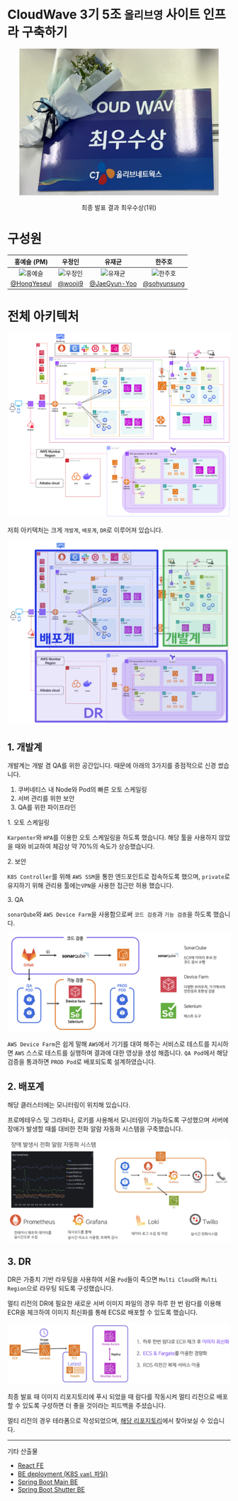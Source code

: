 # CloudWave 3기 5조 `올리브영` 사이트 인프라 구축하기

<p align="center">
  <img src="../imgs/reward.jpeg" width="450px" alt="최종발표 최우수상(1위)">
</p>
<p align="center">
  최종 발표 결과 최우수상(1위)
</p>

# 구성원

<div align="center">

|  홍예슬 (PM)  |  우정인  |  유재균  |  한주호  |
| :-----: | :-----: |  :-----: |  :-----: | 
| <img src="https://avatars.githubusercontent.com/u/50395809?v=4" width=150px alt="홍예슬"> | <img src="https://avatars.githubusercontent.com/u/65027862?v=4" width=150px alt="우정인"> | <img src="https://avatars.githubusercontent.com/u/148213388?v=4" width=150px alt="유재균"> | <img src="https://avatars.githubusercontent.com/u/96062179?v=4" width=150px alt="한주호"> |
|[@HongYeseul](https://github.com/HongYeseul)| [@wooji9](https://github.com/wooji9)| [@JaeGyun-Yoo](https://github.com/JaeGyun-Yoo) | [@sohyunsung](https://github.com/sohyunsung) |

</div>

# 전체 아키텍처

![전체 아키텍처](../imgs/전체_아키텍처.png)

저희 아키텍처는 크게 `개발계`, `배포계`, `DR`로 이루어져 있습니다.

![아키텍처 단순화](../imgs/아키텍처_단순화.png)



## 1. 개발계

개발계는 개발 겸 QA를 위한 공간입니다. 때문에 아래의 3가지를 중점적으로 신경 썼습니다.

1. 쿠버네티스 내 Node와 Pod의 빠른 오토 스케일링
2. 서버 관리를 위한 보안
3. QA를 위한 파이프라인

</p>
1. 오토 스케일링

`Karpenter`와 `HPA`를 이용한 오토 스케일링을 하도록 했습니다. 해당 툴을 사용하지 않았을 때와 비교하여 체감상 약 70%의 속도가 상승했습니다.

</p>
2. 보안 

`K8S Controller`를 위해 `AWS SSM`을 통한 엔드포인트로 접속하도록 했으며, `private`로 유지하기 위해 관리용 툴에는`VPN`을 사용한 접근만 허용 했습니다.

</p>
3. QA

`sonarQube`와 `AWS Device Farm`을 사용함으로써 `코드 검증`과 `기능 검증`을 하도록 했습니다.

![QA](../imgs/QA.png)

`AWS Device Farm`은 쉽게 말해 `AWS`에서 기기를 대여 해주는 서비스로 테스트를 지시하면 `AWS` 스스로 테스트를 실행하며 결과에 대한 영상을 생성 해줍니다. `QA Pod`에서 해당 검증을 통과하면 `PROD Pod`로 배포되도록 설계하였습니다.



## 2. 배포계

해당 클러스터에는 모니터링이 위치해 있습니다.

프로메테우스 및 그라파나, 로키를 사용해서 모니터링이 가능하도록 구성했으며 서버에 장애가 발생할 때를 대비한 전화 알람 자동화 시스템을 구축했습니다.

</p>

![모니터링](../imgs/모니터링.png)



## 3. DR

DR은 가중치 기반 라우팅을 사용하여 서울 `Pod`들이 죽으면 `Multi Cloud`와 `Multi Region`으로 라우팅 되도록 구성했습니다.

멀티 리전의 DR에 필요한 새로운 서버 이미지 파일의 경우 하루 한 번 람다를 이용해 ECR을 체크하여 이미지 최신화를 통해 ECS로 배포할 수 있도록 했습니다.

![DR 이미지 최신화 방법](../imgs/이미지_최신화.png)

최종 발표 때 이미지 리포지토리에 푸시 되었을 때 람다를 작동시켜 멀티 리전으로 배포 할 수 있도록 구성하면 더 좋을 것이라는 피드백을 주셨습니다.

멀티 리전의 경우 테라폼으로 작성되었으며, [해당 리포지토리](https://github.com/cwave-druwa/terraform)에서 찾아보실 수 있습니다.



---

기타 산출물

- [React FE](https://github.com/cwave-druwa/oliveyoung-fe)
- [BE deployment (K8S `yaml` 파일)](https://github.com/cwave-druwa/olive-young-server-deployment)
- [Spring Boot Main BE](https://github.com/cwave-druwa/olive-young-BE-main)
- [Spring Boot Shutter BE](https://github.com/cwave-druwa/olive-young-BE-shutter)
